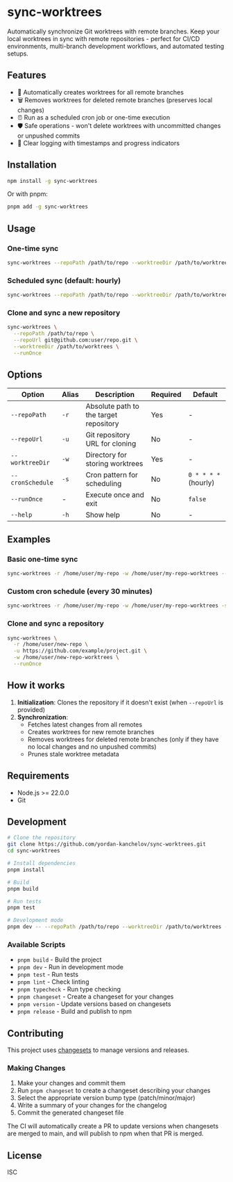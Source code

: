 # sync-worktrees

Automatically synchronize Git worktrees with remote branches. Keep your local worktrees in sync with remote repositories - perfect for CI/CD environments, multi-branch development workflows, and automated testing setups.

## Features

- 🔄 Automatically creates worktrees for all remote branches
- 🗑️ Removes worktrees for deleted remote branches (preserves local changes)
- ⏰ Run as a scheduled cron job or one-time execution
- 🛡️ Safe operations - won't delete worktrees with uncommitted changes or unpushed commits
- 📝 Clear logging with timestamps and progress indicators

## Installation

```bash
npm install -g sync-worktrees
```

Or with pnpm:

```bash
pnpm add -g sync-worktrees
```

## Usage

### One-time sync

```bash
sync-worktrees --repoPath /path/to/repo --worktreeDir /path/to/worktrees --runOnce
```

### Scheduled sync (default: hourly)

```bash
sync-worktrees --repoPath /path/to/repo --worktreeDir /path/to/worktrees
```

### Clone and sync a new repository

```bash
sync-worktrees \
  --repoPath /path/to/repo \
  --repoUrl git@github.com:user/repo.git \
  --worktreeDir /path/to/worktrees \
  --runOnce
```

## Options

| Option | Alias | Description | Required | Default |
|--------|-------|-------------|----------|---------|
| `--repoPath` | `-r` | Absolute path to the target repository | Yes | - |
| `--repoUrl` | `-u` | Git repository URL for cloning | No | - |
| `--worktreeDir` | `-w` | Directory for storing worktrees | Yes | - |
| `--cronSchedule` | `-s` | Cron pattern for scheduling | No | `0 * * * *` (hourly) |
| `--runOnce` | - | Execute once and exit | No | `false` |
| `--help` | `-h` | Show help | No | - |

## Examples

### Basic one-time sync
```bash
sync-worktrees -r /home/user/my-repo -w /home/user/my-repo-worktrees --runOnce
```

### Custom cron schedule (every 30 minutes)
```bash
sync-worktrees -r /home/user/my-repo -w /home/user/my-repo-worktrees -s "*/30 * * * *"
```

### Clone and sync a repository
```bash
sync-worktrees \
  -r /home/user/new-repo \
  -u https://github.com/example/project.git \
  -w /home/user/new-repo-worktrees \
  --runOnce
```

## How it works

1. **Initialization**: Clones the repository if it doesn't exist (when `--repoUrl` is provided)
2. **Synchronization**:
   - Fetches latest changes from all remotes
   - Creates worktrees for new remote branches
   - Removes worktrees for deleted remote branches (only if they have no local changes and no unpushed commits)
   - Prunes stale worktree metadata

## Requirements

- Node.js >= 22.0.0
- Git

## Development

```bash
# Clone the repository
git clone https://github.com/yordan-kanchelov/sync-worktrees.git
cd sync-worktrees

# Install dependencies
pnpm install

# Build
pnpm build

# Run tests
pnpm test

# Development mode
pnpm dev -- --repoPath /path/to/repo --worktreeDir /path/to/worktrees --runOnce
```

### Available Scripts

- `pnpm build` - Build the project
- `pnpm dev` - Run in development mode
- `pnpm test` - Run tests
- `pnpm lint` - Check linting
- `pnpm typecheck` - Run type checking
- `pnpm changeset` - Create a changeset for your changes
- `pnpm version` - Update versions based on changesets
- `pnpm release` - Build and publish to npm

## Contributing

This project uses [changesets](https://github.com/changesets/changesets) to manage versions and releases.

### Making Changes

1. Make your changes and commit them
2. Run `pnpm changeset` to create a changeset describing your changes
3. Select the appropriate version bump type (patch/minor/major)
4. Write a summary of your changes for the changelog
5. Commit the generated changeset file

The CI will automatically create a PR to update versions when changesets are merged to main, and will publish to npm when that PR is merged.

## License

ISC